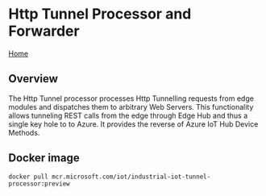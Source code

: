 # Http Tunnel Processor and Forwarder

[Home](readme.md)

## Overview

The Http Tunnel processor processes Http Tunnelling requests from edge modules and dispatches them to arbitrary Web Servers.   This functionality allows tunneling REST calls from the edge through Edge Hub and thus a single key hole to to Azure.  It provides the reverse of Azure IoT Hub Device Methods.

## Docker image

`docker pull mcr.microsoft.com/iot/industrial-iot-tunnel-processor:preview`
